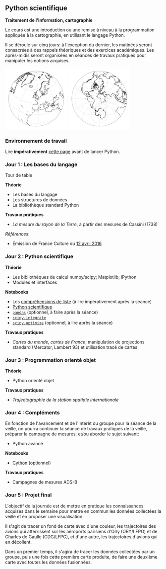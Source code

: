 ## Python scientifique
**Traitement de l'information, cartographie**

Le cours est une introduction ou une remise à niveau à la programmation appliquée à la cartographie, en utilisant le langage Python.

Il se déroule sur cinq jours: à l'exception du dernier, les matinées seront consacrées à des rappels théoriques et des exercices académiques. Les après-midis seront organisées en séances de travaux pratiques pour manipuler les notions acquises.

<img src="./extra/nearside.png" width='200px' height='200px'/> <img src="./extra/stereographic.png" width='200px' height='200px'/>

### Environnement de travail

Lire **impérativement** [cette page](environment.md) avant de lancer Python.

### Jour 1 : Les bases du langage

Tour de table

**Théorie**

- Les bases du langage
- Les structures de données
- La bibliothèque standard Python

**Travaux pratiques**

- *La mesure du rayon de la Terre*, à partir des mesures de Cassini (1738)

*Références*:

- Émission de France Culture du [12 avril 2016](https://www.franceculture.fr/emissions/la-fabrique-de-l-histoire/cartes-24-les-cassini-carte-sur-table)

### Jour 2 : Python scientifique

**Théorie**

- Les bibliothèques de calcul numpy/scipy; Matplotlib; iPython
- Modules et interfaces

**Notebooks**

- Les [compréhensions de liste](./notebooks/00-list-comprehensions.ipynb) (à lire impérativement après la séance)
- [Python scientifique](./notebooks/01-scientific-python.ipynb)
- [`pandas`](./notebooks/02-pandas.ipynb) (optionnel, à faire après la séance)
- [`scipy.integrate`](./notebooks/03-scipy-integrate.ipynb)
- [`scipy.optimize`](./notebooks/04-scipy-optimize.ipynb) (optionnel, à lire après la séance)

**Travaux pratiques**

- *Cartes du monde, cartes de France*; manipulation de projections standard (Mercator, Lambert 93) et utilisation tracé de cartes

### Jour 3 : Programmation orienté objet

**Théorie**

- Python orienté objet

**Travaux pratiques**

- *Trajectographie de la station spatiale internationale*

### Jour 4 : Compléments

En fonction de l'avancement et de l'intérêt du groupe pour la séance de la veille, on pourra continuer la séance de travaux pratiques de la veille, préparer la campagne de mesures, et/ou aborder le sujet suivant:

- Python avancé

**Notebooks**

- [Cython](./notebooks/05-cython.ipynb) (optionnel)

**Travaux pratiques**

- Campagnes de mesures ADS-B

### Jour 5 : Projet final

L'objectif de la journée est de mettre en pratique les connaissances acquises dans le semaine pour mettre en commun les données collectées la veille et en proposer une visualisation.

Il s'agit de tracer un fond de carte avec d'une couleur, les trajectoires des avions qui atterrissent sur les aéroports parisiens d'Orly (ORY/LFPO) et de Charles de Gaulle (CDG/LFPG), et d'une autre, les trajectoires d'avions qui en décollent.

Dans un premier temps, il s'agira de tracer les données collectées par un groupe, puis une fois cette première carte produite, de faire une deuxième carte avec toutes les données fusionnées.


